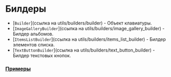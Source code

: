 # Билдеры

- [`Builder`](ссылка на utils/builders/builder) - Объект клавиатуры.
- [`ImageGalleryBuilder`](cсылка на utils/builders/image_gallery_builder) - Билдер альбомов.
- [`ItemsListBuilder`](ссылка на utils/builders/items_list_builder) - Билдер элементов списка.
- [`TextButtonBuilder`](ссылка на utils/builders/text_button_builder) - Билдер текстовых кнопок.

### [Примеры](https://github.com/K1rL3s/aliceio/blob/examples/examples/builders.py)













